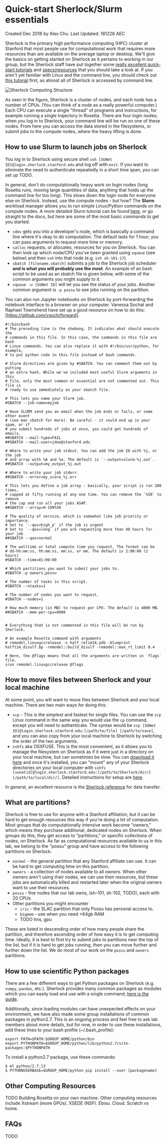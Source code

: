 # Quick-start Sherlock/Slurm essentials
Created Dec 2018 by Alex Chu. Last Updated: 181226 AEC  

Sherlock is the primary high performance computing (HPC) cluster at Stanford that most people use for computational work that requires more resources than are available on the average laptop or desktop. We'll give the basics on getting started on Sherlock as it pertains to working in our group, but the Sherlock staff have put together some [really excellent quick-start tutorials](https://www.sherlock.stanford.edu/docs/getting-started/prerequisites/) and [specs/resources](https://www.sherlock.stanford.edu/docs/overview/introduction/) that you should take a look at. If you aren't yet familiar with Linux and the command line, you should check out [this tutorial](https://ryanstutorials.net/linuxtutorial/) first, as almost all of Sherlock is accessed by command line.  

![Sherlock Computing Structure](images/sherlock-diagram.png)

As seen in the figure, Sherlock is a cluster of nodes, and each node has a number of CPUs. (You can think of a node as a really powerful computer.) Each CPU can execute a single "thread" of programs and instructions, for example running a single trajectory in Rosetta. There are four login nodes; when you log in to Sherlock, your command line will be run on one of these nodes. From here you can access the data stored in the filesystems, or submit jobs to the compute nodes, where the heavy lifting is done.  

## How to use Slurm to launch jobs on Sherlock
You log in to Sherlock using secure shell `ssh [SUNet ID]@login.sherlock.stanford.edu` and log off with `exit`. If you want to eliminate the need to authenticate repeatedly in a short time span, you can set up TODO.  

In general, don't do computationally heavy work on login nodes (long Rosetta runs, moving large quantities of data, anything that holds up the command line for too long). This slows down the login node for everyone else on Sherlock. Instead, use the compute nodes - but how? The **Slurm** workload manager allows you to run simple Linux/Python commands on the compute nodes. A more detailed Slurm tutorial can be found [here](https://support.ceci-hpc.be/doc/_contents/QuickStart/SubmittingJobs/SlurmTutorial.html), or go straight to the docs, but here are some of the most basic commands to get you started.  
- `sdev` gets you into a developer's node, which is basically a command line where it's okay to do computation. The default lasts for 1 hour; you can pass arguments to request more time or memory.
- `salloc` requests, or allocates, resources for you on Sherlock. You can then look up which node/CPU you've been granted using `squeue` (see below) and then `ssh` into that node (e.g. `ssh sh-101-17`).
- `sbatch [filename.sbatch]` submits a job to the Sherlock job scheduler **and is what you will probably use the most**. An example of an bash script to be used as an sbatch file is given below, with some of the common arguments you might supply to it. 
- `squeue -u [SUNet ID]` will let you see the status of your jobs. Another common argument is `-p possu` to see  jobs running on the partition.  

You can also run Jupyter notebooks on Sherlock by port-forwarding the notebook interface to a browser on your computer. Vanessa Sochat and Raphael Townshend have set up a good resource on how to do this: [https://github.com/vsoch/forward].  

```
#!/bin/bash 
# The preceding line is the shebang. It indicates what should execute the 
# commands in this file. In this case, the commands in this file are bash
# Linux commands. You can also replace it with #!/bin/usr/python, for example,
# to put python code in this file instead of bash commands.

# Slurm directives are given by #SBATCH. You can comment them out by putting
# an extra hash. While we've included most useful Slurm arguments in this
# file, only the most common or essential are not commented out. This file is 
# ready to use immediately as your sbatch file.

# This lets you name your Slurm job.
#SBATCH --job-name=myjob

# Have SLURM send you an email when the job ends or fails, or some other event
# (see man sbatch for more). Be careful - it could end up in your spam, or if
# you submit hundreds of jobs at once, you could get hundreds of emails.
##SBATCH --mail-type=FAIL
##SBATCH --mail-user=jdoe@stanford.edu

# Where to write your job stdout. You can add the job ID with %j, or the job
# and array with %A and %a. The default is `--output=slurm-%j.out`.
##SBATCH --output=my_output_%j.out

# Where to write your job stderr.
##SBATCH --error=my_score_%j.err

# This lets you define a job array - basically, your script is run 200 times,
# capped at fifty running at any one time. You can remove the `%50` to remove
# the cap and run all your jobs ASAP.
##SBATCH --array=0-199%50

# The quality of service, which is somewhat like job priority or importance.
# Set to `--qos=high_p` if the job is urgent
# Set to `--qos=long` if you are requesting more than 48 hours for your job
##SBATCH --qos=normal

# The walltime or total compute time you request. The format can be
# dd-hh:mm:ss, hh:mm:ss, mm:ss, or mm. The default is 2:00:00 (2 hours)
#SBATCH --time=01:00:00

# Which partitions you want to submit your jobs to.
#SBATCH -p owners,possu

# The number of tasks in this script.
#SBATCH --ntasks=1

# The number of nodes you want to request.
#SBATCH --nodes=1

# How much memory (in MB) to request per CPU. The default is 4000 MB.
##SBATCH --mem-per-cpu=8000


# Everything that is not commented in this file will be run by Sherlock.

# An example Rosetta command with arguments
# remodel.linuxgccrelease -s half_retim18.pdb -blueprint halftim_disulf.bp -remodel::build_disulf -remodel::max_rt_limit 0.4

# Here, the @flags means that all the arguments are written in `flags` file.
srun remodel.linuxgccrelease @flags
```

## How to move files between Sherlock and your local machine
At some point, you will want to move files between Sherlock and your local machine. There are two main ways for doing this:
- `scp` - This is the simplest and fastest for single files. You can use the `scp` Linux command in the same way you would use the `cp` command, except you will need to authenticate. The syntax would be `scp [SUNet ID]@login.sherlock.stanford.edu:[/path/to/file] [/path/to/save]`, and you can also copy from your local machine to Sherlock by switching the order of the two arguments.  
- `sshfs` aka OSXFUSE. This is the most convenient, as it allows you to manage the filesystem on Sherlock as if it were just in a directory on your local machine, but can sometimes be slow. You can [download it here](https://osxfuse.github.io/) and once it's installed, you can "mount" any of your Sherlock directories on your local computer with `sshfs [sunetid]@login.sherlock.stanford.edu:[/path/to/Sherlock/dir/] [/path/to/local/dir/]`. Detailed instructions for setup are [here](https://www.sherlock.stanford.edu/docs/storage/data-transfer/#sshfs).  

In general, an excellent resource is the [Sherlock reference](https://www.sherlock.stanford.edu/docs/storage/data-transfer/) for data transfer.  

## What are partitions?
Sherlock is free to use for anyone with a Stanford affiliation, but it can be hard to get enough resources this way if you're doing a lot of computation. Most groups that do computationally intensive work become "owners," which means they purchase additional, dedicated nodes on Sherlock. When groups do this, they get access to "partitions," or specific collections of nodes, on Sherlock. As far as computational resources available to us in this lab, we belong to the "possu" group and have access to the following partitions on Sherlock:  
- `normal` - the general partition that any Stanford affiliate can use. It can be hard to get computing time on this partition.
- `owners` - a collection of nodes available to all owners. When other owners aren't using their nodes, we can use their resources, but these jobs are automatically killed and restarted later when the original owners want to use their resources.
- `possu` - five nodes that our lab owns, (sh-101, sh-102, TODO), each with 20 CPUs
- Other partitions you might encounter
  - `iric` - the SLAC partition that only Possu has personal access to.
  - `bigmem` - use when you need >64gb RAM
  - TODO hns, gpu  

These are listed in descending order of how many people share the partition, and therefore ascending order of how easy it is to get computing time. Ideally, it is best to first try to submit jobs to partitions near the top of the list, but if it is hard to get jobs running, then you can move further and further down the list. We do most of our work on the `possu` and `owners` partitions.  

## How to use scientific Python packages
There are a few different ways to get Python packages on Sherlock (e.g. `numpy`, `pandas`, etc.). Sherlock provides many common packages as modules which you can easily load and use with a single command; [here is the guide](https://www.sherlock.stanford.edu/docs/software/modules/).  

Additionally, since loading modules can have unexpected effects on your environment, we have also made some group installations of common packages in python2.7. This is an ongoing process and feel free to ask lab members about more details, but for now, in order to use these installations, add these lines to your bash profile (~/.bash_profile):  
```
export PATH=$PATH:$GROUP_HOME/python/bin
export PYTHONPATH=$GROUP_HOME/python/lib/python2.7/site-packages:$PYTHONPATH
```
To install a python2.7 package, use these commands:
```
$ ml python/2.7.13
$ PYTHONUSERBASE=$GROUP_HOME/python pip install --user [packagename]
```

## Other Computing Resources
TODO Building Rosetta on your own machine. Other computing resources include Xstream (more GPUs). XSEDE (NSF). Ebisu. Cloud. Scratch vs home.

## FAQs
TODO  
